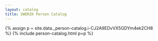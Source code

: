 ```yaml
---
layout: catalog
title: SWERIK Person Catalog
---
```

{% assign p = site.data._person-catalog.i-CJ2A9EDvVX5GDYm4ek2CH8 %}
{% include person-catalog.html p=p %}

